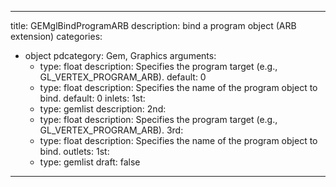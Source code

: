 
---
title: GEMglBindProgramARB
description: bind a program object (ARB extension)
categories:
  - object
pdcategory: Gem, Graphics
arguments:
    - type: float
      description: Specifies the program target (e.g., GL_VERTEX_PROGRAM_ARB).
      default: 0
    - type: float
      description: Specifies the name of the program object to bind.
      default: 0
inlets:
  1st:
    - type: gemlist
      description:
  2nd:
    - type: float
      description: Specifies the program target (e.g., GL_VERTEX_PROGRAM_ARB).
  3rd:
    - type: float
      description: Specifies the name of the program object to bind.
outlets:
  1st:
    - type: gemlist
draft: false
---

